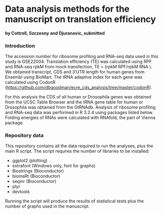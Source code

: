 # Data analysis methods for the manuscript on translation efficiency

####  by Cottrell, Szczesny and Djuranovic, submitted

### Introduction 

The accession number for ribosome profiling and RNA-seq data used in this study is GSE22004. Translation efficiency (TE) was calculated using RPF and RNA-seq rpkM from mock transfection, TE = (rpkM RPF/rpkM RNA ). We obtained transcript, CDS and 3’UTR length
for human genes from Ensembl using BioMart. The tRNA adaptive index for each gene was calculated using CodonR
(https://github.com/dbgoodman/ecre_cds_analysis/tree/master/codonR). 

For this analysis the CDS of all human or Drosophila genes was obtained from the UCSC Table Browser and the tRNA gene table for human or Drosophila was obtained from the GtRNAdb. Analysis of ribosome profiling and RNA-seq data was performed in R 3.2.4 using packages listed below. Folding energies of RNAs were calculated with RNAfold, the part of Vienna package. 

### Repository data

This repository contains all the data required to run the analyses, plus the main R script. The script requires the number of libraries to be installed:

 - ggplot2 (plotting)
 - extrafont (Windows only, font for graphs)
 - Biostrings (Bioconductor)
 - biomaRt (Bioconductor)
 - seqinr (Bioconductor)
 - plyr
 - devtools
 
 Running the script will produce the results of statistical tests plus the number of graphs used in the manuscript. 